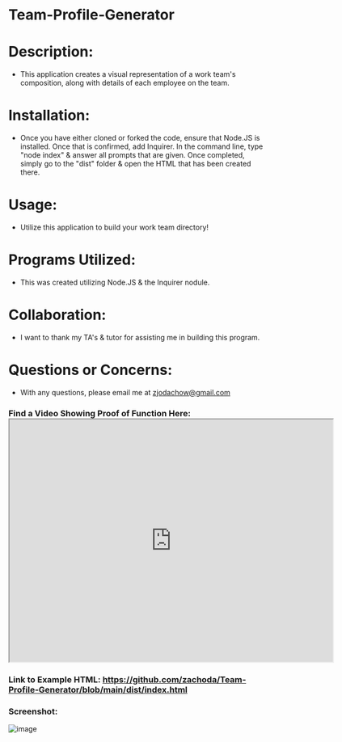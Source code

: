 # Team-Profile-Generator

# Description:
- This application creates a visual representation of a work team's composition, along with details of each employee on the team. 

# Installation:
- Once you have either cloned or forked the code, ensure that Node.JS is installed. Once that is confirmed, add Inquirer. In the command line, type "node index" & answer all prompts that are given. Once completed, simply go to the "dist" folder & open the HTML that has been created there.

# Usage:
- Utilize this application to build your work team directory!

# Programs Utilized:
- This was created utilizing Node.JS & the Inquirer nodule.

# Collaboration:
- I want to thank my TA's & tutor for assisting me in building this program.

# Questions or Concerns:
- With any questions, please email me at zjodachow@gmail.com

### Find a Video Showing Proof of Function Here: <iframe src="https://drive.google.com/file/d/11ETTgUT_roloZtSU-o91I_P4mRijCnKF/preview" width="640" height="480"></iframe>

### Link to Example HTML: https://github.com/zachoda/Team-Profile-Generator/blob/main/dist/index.html

### Screenshot: 
![image](https://user-images.githubusercontent.com/105247622/184430677-51b505ff-5bcc-406c-97cb-b39d8dad025f.png)
